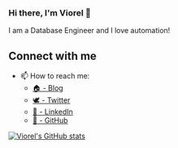 ### Hi there, I'm Viorel 👋

I am a Database Engineer and I love automation!

<!--
**cviorel/cviorel** is a ✨ _special_ ✨ repository because its `README.md` (this file) appears on your GitHub profile.

Here are some ideas to get you started:

- 🔭 I’m currently working on ...
- 🌱 I’m currently learning ...
- 👯 I’m looking to collaborate on ...
- 🤔 I’m looking for help with ...
- 💬 Ask me about ...
- 📫 How to reach me: ...
- 😄 Pronouns: ...
- ⚡ Fun fact: ...
  -->

## Connect with me

- 📫 How to reach me:
  - [🏠 - Blog](https://www.cviorel.com/)
  - [🕊 - Twitter](https://twitter.com/viorelciucu)
  - [🏢 - LinkedIn](https://www.linkedin.com/in/cviorel/)
  - [🦑 - GitHub](https://github.com/cviorel)

[![Viorel's GitHub stats](https://github-readme-stats.vercel.app/api?username=cviorel&show_icons=true&theme=nightowl)](https://github.com/cviorel/github-readme-stats)
